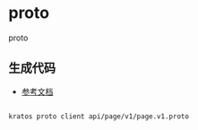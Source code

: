 # proto

proto

## 生成代码

- [参考文档](./../README.md)

```shell

kratos proto client api/page/v1/page.v1.proto

```
